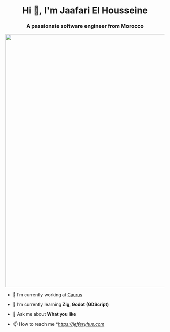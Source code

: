 <h1 align="center">Hi 👋, I'm Jaafari El Housseine</h1>
<h3 align="center">A passionate software engineer from Morocco</h3>

<center><img width=800 src="https://github-profile-trophy.vercel.app/?username=jefferyhus&theme=onedark&margin-w=20"/></center>

- 🔭 I’m currently working at [Caurus](https://caur.us/)

- 🌱 I’m currently learning **Zig, Godot (GDScript)**

- 💬 Ask me about **What you like**

- 📫 How to reach me **https://jefferyhus.com*

